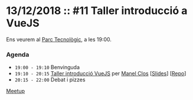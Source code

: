 # 13/12/2018 :: #11 Taller introducció a VueJS

Ens veurem al [Parc Tecnològic](http://www.openstreetmap.org/way/63929565), a les 19:00.

### Agenda

- `19:00 - 19:10`  Benvinguda
- `19:10 - 20:15`  [Taller introducció VueJS](https://github.com/pygrn/xerrades/issues/34) per [Manel Clos](https://github.com/manelclos) [[Slides](http://slides.com/manelclos/taller-iniciacio-vuejs)] [[Repo](https://github.com/manelclos/todos_vuejs)]
- `20:15 - 22:00`  Debat i pizzes

[Meetup](https://www.meetup.com/PythonGirona/events/255369313/)
